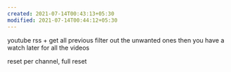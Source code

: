 ```yaml
---
created: 2021-07-14T00:43:13+05:30
modified: 2021-07-14T00:44:12+05:30
---
```


youtube rss + get all previous
filter out the unwanted ones
then you have a watch later for all the videos

reset per channel, full reset
